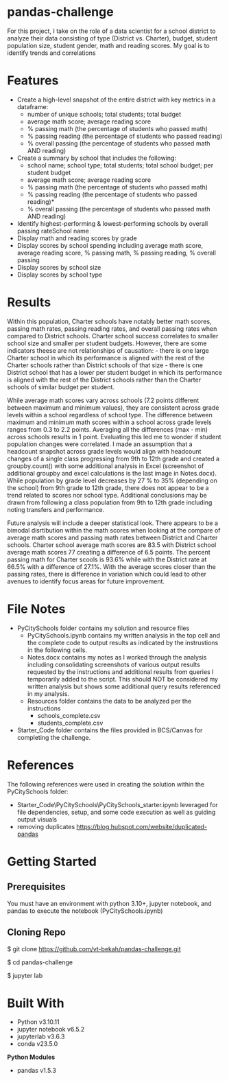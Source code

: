 # pandas-challenge
For this project, I take on the role of a data scientist for a school district to analyze their data consisting of type (District vs. Charter), budget, student population size, student gender, math and reading scores. My goal is to identify trends and correlations

# Features
* Create a high-level snapshot of the entire district with key metrics in a dataframe:
   * number of unique schools; total students; total budget
   * average math score; average reading score
   * % passing math (the percentage of students who passed math)
   * % passing reading (the percentage of students who passed reading)
   * % overall passing (the percentage of students who passed math AND reading)
* Create a summary by school that includes the following:
   * school name; school type; total students; total school budget; per student budget 
   * average math score; average reading score
   * % passing math (the percentage of students who passed math)
   * % passing reading (the percentage of students who passed reading)* 
   * % overall passing (the percentage of students who passed math AND reading)
* Identify highest-performing & lowest-performing schools by overall passing rateSchool name
* Display math and reading scores by grade
* Display scores by school spending including average math score, average reading score, % passing math, % passing reading, % overall passing
* Display scores by school size
* Display scores by school type


# Results
Within this population, Charter schools have notably better math scores, passing math rates, passing reading rates, and overall passing rates when compared to District schools. Charter school success correlates to smaller school size and smaller per student budgets. However, there are some indicators theese are not relationships of causation:
    - there is one large Charter school in which its performance is aligned with the rest of the Charter schools rather than District schools of that size
    - there is one District school that has a lower per student budget in which its performance is aligned with the rest of the District schools rather than the Charter schools of similar budget per student. 

While average math scores vary across schools (7.2 points different between maximum and minimum values), they are consistent across grade levels within a school regardless of school type. The difference between maximum and minimum math scores within a school across grade levels ranges from 0.3 to 2.2 points. Averaging all the differences (max - min) across schools results in 1 point. Evaluating this led me to wonder if student population changes were correlated. I made an assumption that a headcount snapshot across grade levels would align with headcount changes of a single class progressing from 9th to 12th grade and created a groupby.count() with some additional analysis in Excel (screenshot of additional groupby and excel calculations is the last image in Notes.docx). While population by grade level decreases by 27 % to 35% (depending on the school) from 9th grade to 12th grade, there does not appear to be a trend related to scores nor school type. Additional conclusions may be drawn from following a class population from 9th to 12th grade including noting transfers and performance.

Future analysis will include a deeper statistical look. There appears to be a bimodal disrtibution within the math scores when looking at the compare of average math scores and passing math rates between District and Charter schools. Charter school average math scores are 83.5 with District school average math scores 77 creating a difference of 6.5 points. The percent passing math for Charter scools is 93.6% while with the District rate at 66.5% with a difference of 27.1%. With the average scores closer than the passing rates, there is difference in variation which could lead to other avenues to identify focus areas for future improvement.


# File Notes
* PyCitySchools folder contains my solution and resource files
   * PyCitySchools.ipynb contains my written analysis in the top cell and the complete code to output results as indicated by the instrustions in the following cells.
   * Notes.docx contains my notes as I worked through the analysis including consolidating screenshots of various output results requested by the instructions and additional results from queries I temporarily added to the script. This should NOT be considered my written analysis but shows some additional query results referenced in my analysis.
   * Resources folder contains the data to be analyzed per the instructions
     * schools_complete.csv
     * students_complete.csv
* Starter_Code folder contains the files provided in BCS/Canvas for completing the challenge.

    

# References
The following references were used in creating the solution within the PyCitySchools folder:
 * Starter_Code\PyCitySchools\PyCitySchools_starter.ipynb leveraged for file dependencies, setup, and some code execution as well as guiding output visuals
 * removing duplicates https://blog.hubspot.com/website/duplicated-pandas


# Getting Started

## Prerequisites
You must have an environment with python 3.10+, jupyter notebook, and pandas to execute the notebook (PyCitySchools.ipynb)

## Cloning Repo
$ git clone https://github.com/vt-bekah/pandas-challenge.git

$ cd pandas-challenge

$ jupyter lab

# Built With
* Python v3.10.11
* jupyter notebook v6.5.2
* jupyterlab v3.6.3
* conda v23.5.0

**Python Modules**
* pandas v1.5.3

